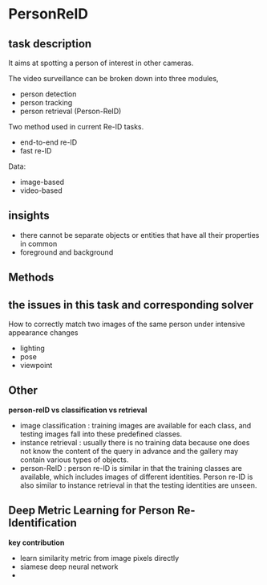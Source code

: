 # PersonReID

## task description

It aims at spotting a person of interest in other cameras.

The video surveillance can be broken down into three modules,

* person detection
* person tracking
* person retrieval (Person-ReID)

Two  method used in current Re-ID tasks.

* end-to-end re-ID
* fast re-ID

Data:

* image-based
* video-based



## insights

* there cannot be separate objects or entities that have all their properties in common
* foreground and background

## Methods



## the issues in this task and corresponding solver

How to correctly match two images of the same person under intensive appearance changes

* lighting
* pose
* viewpoint





## Other

**person-reID vs classification vs retrieval**

* image classification :  training images are available for each class, and testing images
  fall into these predefined classes.
* instance retrieval : usually there is no training data because one does not know the content of the query in advance and the gallery may contain various types of objects.
* person-ReID : person re-ID is similar in that the training classes are available, which includes images of different identities. Person re-ID is also similar to instance retrieval in that the testing identities are unseen.



## Deep Metric Learning for Person Re-Identification

**key contribution**

* learn similarity metric from image pixels directly
* siamese deep neural network
* ​